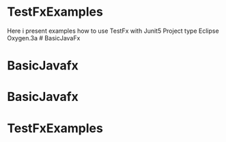 # TestFxExamples
Here i present examples how to use TestFx with Junit5
Project type Eclipse Oxygen.3a # BasicJavaFx
# BasicJavafx
# BasicJavafx
# TestFxExamples
